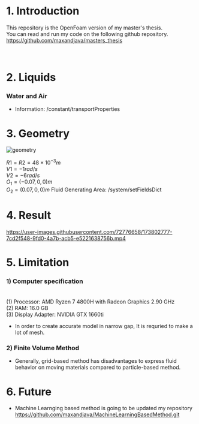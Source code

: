 # 1. Introduction

This repository is the OpenFoam version of my master's thesis. <br>
You can read and run my code on the following github repository. <br>
https://github.com/maxandjava/masters_thesis <br><br><br>

# 2. Liquids
### Water and Air
* Information: /constant/transportProperties

# 3. Geometry
![geometry](https://user-images.githubusercontent.com/72776658/173798558-629cd133-ee57-4fc8-860d-0d6fceeb874b.png)


$R1 = R2 = 48 \times 10^{-3} m$ <br>
$V1 = -1 rad/s$ <br> $V2= -6 rad/s$ <br>
$O_1 = (-0.07, 0 ,0)m$ <br> $O_2 = (0.07,0,0)m$
Fluid Generating Area: /system/setFieldsDict

# 4. Result
https://user-images.githubusercontent.com/72776658/173802777-7cd2f548-9fd0-4a7b-acb5-e5221638756b.mp4

# 5. Limitation

### 1) Computer specification<br><br>

(1) Processor: AMD Ryzen 7 4800H with Radeon Graphics 2.90 GHz <br>
(2) RAM: 16.0 GB <br>
(3) Display Adapter: NVIDIA GTX 1660ti <br>

* In order to create accurate model in narrow gap, It is requried to make a lot of mesh. <br>

### 2) Finite Volume Method

* Generally, grid-based method has disadvantages to express fluid behavior on moving materials compared to particle-based method.


# 6. Future

* Machine Learnging based method is going to be updated my repository <br>
https://github.com/maxandjava/MachineLearningBasedMethod.git
